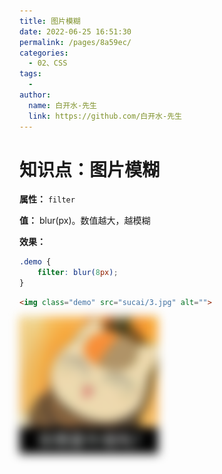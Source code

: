 ```yaml
---
title: 图片模糊
date: 2022-06-25 16:51:30
permalink: /pages/8a59ec/
categories:
  - 02、CSS
tags:
  - 
author: 
  name: 白开水-先生
  link: https://github.com/白开水-先生
---
```

# 知识点：图片模糊

**属性：** `filter`

**值：** blur(px)。数值越大，越模糊

**效果：**
```css
.demo {
    filter: blur(8px);
}
```
```html
<img class="demo" src="sucai/3.jpg" alt="">
```

<!DOCTYPE html>
<html lang="zh-CN">
<head>
    <meta charset="UTF-8">
    <title>Document</title>
    <style>
        .demo {
            filter: blur(8px);
        }
    </style>
</head>
<body>
    <img class="demo" src="sucai/3.jpg" alt="">
</body>
</html>